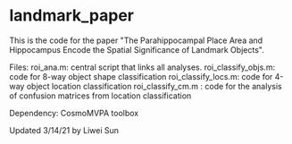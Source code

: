 # landmark_paper

This is the code for the paper "The Parahippocampal Place Area and Hippocampus Encode the Spatial Significance of Landmark Objects".

Files:
roi_ana.m: central script that links all analyses.
roi_classify_objs.m: code for 8-way object shape classification
roi_classify_locs.m: code for 4-way object location classification
roi_classify_cm.m : code for the analysis of confusion matrices from location classification

Dependency:
CosmoMVPA toolbox

Updated 3/14/21 by Liwei Sun
